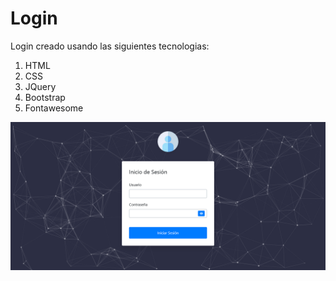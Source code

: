 # Login  
Login creado usando las siguientes tecnologias:  
1. HTML
2. CSS
3. JQuery
4. Bootstrap
5. Fontawesome

![imagen](resources/images/login.png)
